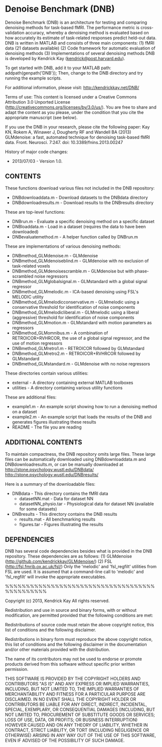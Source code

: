 # Denoise Benchmark (DNB)

Denoise Benchmark (DNB) is an architecture for testing and comparing denoising methods 
for task-based fMRI.  The performance metric is cross-validation accuracy, whereby
a denoising method is evaluated based on how accurately its estimate of task-related
responses predict held-out data.  DNB is written in MATLAB and consists of three 
main components:
  (1) fMRI data (21 datasets available)
  (2) Code framework for automatic evaluation of denoising methods
  (3) Implementations of several denoising methods
DNB is developed by Kendrick Kay (kendrick@post.harvard.edu).

To get started with DNB, add it to your MATLAB path:
  addpath(genpath('DNB'));
Then, change to the DNB directory and try running the example scripts.

For additional information, please visit:
  http://kendrickkay.net/DNB/

Terms of use: This content is licensed under a Creative Commons Attribution 3.0 
Unported License (http://creativecommons.org/licenses/by/3.0/us/). You are free 
to share and adapt the content as you please, under the condition that you cite 
the appropriate manuscript (see below).

If you use the DNB in your research, please cite the following paper:
  Kay KN, Rokem A, Winawer J, Dougherty RF and Wandell BA (2013) 
    GLMdenoise: a fast, automated technique for denoising task-based fMRI data.
    Front. Neurosci. 7:247. doi: 10.3389/fnins.2013.00247

History of major code changes:
- 2013/07/03 - Version 1.0.

## CONTENTS

These functions download various files not included in the DNB repository:
- DNBdownloaddata.m - Download datasets to the DNBdata directory
- DNBdownloadresults.m - Download results to the DNBresults directory

These are top-level functions:
- DNBrun.m - Evaluate a specific denoising method on a specific dataset
- DNBloaddata.m - Load in a dataset (requires the data to have been downloaded)
- DNBevaluatemethod.m - A helper function called by DNBrun.m

These are implementations of various denoising methods:
- DNBmethod_GLMdenoise.m - GLMdenoise
- DNBmethod_GLMdenoiseblind.m - GLMdenoise with no exclusion of task-related voxels
- DNBmethod_GLMdenoisescramble.m - GLMdenoise but with phase-scrambled noise regressors
- DNBmethod_GLMglobalsignal.m - GLMstandard with a global signal regressor
- DNBmethod_GLMmelodic.m - ICA-based denoising using FSL's MELODIC utility
- DNBmethod_GLMmelodicconservative.m - GLMmelodic using a conservative threshold for
                                       identification of noise components
- DNBmethod_GLMmelodicliberal.m - GLMmelodic using a liberal (aggressive) threshold for
                                  identification of noise components
- DNBmethod_GLMmotion.m - GLMstandard with motion parameters as regressors
- DNBmethod_GLMomnibus.m - A combination of RETROICOR+RVHRCOR, the use of a global 
                           signal regressor, and the use of motion regressors
- DNBmethod_GLMretro1.m - RETROICOR followed by GLMstandard
- DNBmethod_GLMretro2.m - RETROICOR+RVHRCOR followed by GLMstandard
- DNBmethod_GLMstandard.m - GLMdenoise with no noise regressors

These directories contain various utilities:
- external - A directory containing external MATLAB toolboxes
- utilities - A directory containing various utility functions

These are additional files:
- example1.m - An example script showing how to run a denoising method on a dataset
- example2.m - An example script that loads the results of the DNB and generates
               figures illustrating these results
- README - The file you are reading

## ADDITIONAL CONTENTS

To maintain compactness, the DNB repository omits large files.  These large
files can be automatically downloaded using DNBdownloaddata.m and 
DNBdownloadresults.m, or can be manually downloaded at
  http://stone.psychology.wustl.edu/DNBdata/
  http://stone.psychology.wustl.edu/DNBresults/

Here is a summary of the downloadable files:
- DNBdata - This directory contains the fMRI data
  - datasetNN.mat - Data for dataset NN
  - datasetNN_physio.tar - Physiological data for dataset NN (available for some datasets)
- DNBresults - This directory contains the DNB results
  - results.mat - All benchmarking results
  - figures.tar - Figures illustrating the results

## DEPENDENCIES

DNB has several code dependencies besides what is provided in the DNB repository.
These dependencies are as follows:
(1) GLMdenoise (http://github.com/kendrickkay/GLMdenoise/)
(2) FSL (http://fsl.fmrib.ox.ac.uk/fsl/)
    Only the 'melodic' and 'fsl_regfilt' utilities from FSL are used.
    It is assumed that a command-line call to 'melodic' and 'fsl_regfilt'
    will invoke the appropriate executables.

%%%%%%%%%%%%%%%%%%%%%%%%%%%%%%%%%%%%%%%%%%%%%%

Copyright (c) 2013, Kendrick Kay
All rights reserved.

Redistribution and use in source and binary forms, with or without
modification, are permitted provided that the following conditions are met:

Redistributions of source code must retain the above copyright notice, this
list of conditions and the following disclaimer.

Redistributions in binary form must reproduce the above copyright notice, this
list of conditions and the following disclaimer in the documentation and/or
other materials provided with the distribution.

The name of its contributors may not be used to endorse or promote products 
derived from this software without specific prior written permission.

THIS SOFTWARE IS PROVIDED BY THE COPYRIGHT HOLDERS AND CONTRIBUTORS "AS IS" AND
ANY EXPRESS OR IMPLIED WARRANTIES, INCLUDING, BUT NOT LIMITED TO, THE IMPLIED
WARRANTIES OF MERCHANTABILITY AND FITNESS FOR A PARTICULAR PURPOSE ARE
DISCLAIMED. IN NO EVENT SHALL THE COPYRIGHT HOLDER OR CONTRIBUTORS BE LIABLE
FOR ANY DIRECT, INDIRECT, INCIDENTAL, SPECIAL, EXEMPLARY, OR CONSEQUENTIAL
DAMAGES (INCLUDING, BUT NOT LIMITED TO, PROCUREMENT OF SUBSTITUTE GOODS OR
SERVICES; LOSS OF USE, DATA, OR PROFITS; OR BUSINESS INTERRUPTION) HOWEVER
CAUSED AND ON ANY THEORY OF LIABILITY, WHETHER IN CONTRACT, STRICT LIABILITY,
OR TORT (INCLUDING NEGLIGENCE OR OTHERWISE) ARISING IN ANY WAY OUT OF THE USE
OF THIS SOFTWARE, EVEN IF ADVISED OF THE POSSIBILITY OF SUCH DAMAGE.
